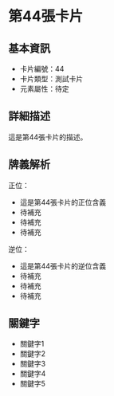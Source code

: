 # 第44張卡片

## 基本資訊
- 卡片編號：44
- 卡片類型：測試卡片
- 元素屬性：待定

## 詳細描述
這是第44張卡片的描述。

## 牌義解析
正位：
- 這是第44張卡片的正位含義
- 待補充
- 待補充
- 待補充

逆位：
- 這是第44張卡片的逆位含義
- 待補充
- 待補充
- 待補充

## 關鍵字
- 關鍵字1
- 關鍵字2
- 關鍵字3
- 關鍵字4
- 關鍵字5

